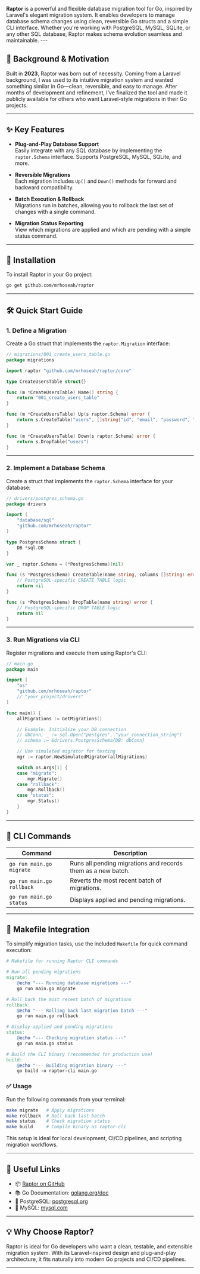 **Raptor** is a powerful and flexible database migration tool for Go, inspired by Laravel's elegant migration system. It enables developers to manage database schema changes using clean, reversible Go structs and a simple CLI interface. Whether you're working with PostgreSQL, MySQL, SQLite, or any other SQL database, Raptor makes schema evolution seamless and maintainable. ---

## 👤 Background & Motivation

Built in **2023**, Raptor was born out of necessity. Coming from a Laravel background, I was used to its intuitive migration system and wanted something similar in Go—clean, reversible, and easy to manage. After months of development and refinement, I’ve finalized the tool and made it publicly available for others who want Laravel-style migrations in their Go projects.

---

## ✨ Key Features

- **Plug-and-Play Database Support**  
  Easily integrate with any SQL database by implementing the `raptor.Schema` interface. Supports PostgreSQL, MySQL, SQLite, and more.

- **Reversible Migrations**  
  Each migration includes `Up()` and `Down()` methods for forward and backward compatibility.

- **Batch Execution & Rollback**  
  Migrations run in batches, allowing you to rollback the last set of changes with a single command.

- **Migration Status Reporting**  
  View which migrations are applied and which are pending with a simple status command.

---

## 🚀 Installation

To install Raptor in your Go project:

```bash
go get github.com/mrhoseah/raptor
```

---

## 🛠 Quick Start Guide

### 1. Define a Migration

Create a Go struct that implements the `raptor.Migration` interface:

```go
// migrations/001_create_users_table.go
package migrations

import raptor "github.com/mrhoseah/raptor/core"

type CreateUsersTable struct{}

func (m *CreateUsersTable) Name() string {
	return "001_create_users_table"
}

func (m *CreateUsersTable) Up(s raptor.Schema) error {
	return s.CreateTable("users", []string{"id", "email", "password", "created_at"})
}

func (m *CreateUsersTable) Down(s raptor.Schema) error {
	return s.DropTable("users")
}
```

---

### 2. Implement a Database Schema

Create a struct that implements the `raptor.Schema` interface for your database:

```go
// drivers/postgres_schema.go
package drivers

import (
    "database/sql"
    "github.com/mrhoseah/raptor"
)

type PostgresSchema struct {
    DB *sql.DB
}

var _ raptor.Schema = (*PostgresSchema)(nil)

func (s *PostgresSchema) CreateTable(name string, columns []string) error {
    // PostgreSQL-specific CREATE TABLE logic
    return nil
}

func (s *PostgresSchema) DropTable(name string) error {
    // PostgreSQL-specific DROP TABLE logic
    return nil
}
```

---

### 3. Run Migrations via CLI

Register migrations and execute them using Raptor's CLI:

```go
// main.go
package main

import (
    "os"
    "github.com/mrhoseah/raptor"
    // "your_project/drivers"
)

func main() {
    allMigrations := GetMigrations()

    // Example: Initialize your DB connection
    // dbConn, _ := sql.Open("postgres", "your_connection_string")
    // schema := &drivers.PostgresSchema{DB: dbConn}

    // Use simulated migrator for testing
    mgr := raptor.NewSimulatedMigrator(allMigrations)

    switch os.Args[1] {
    case "migrate":
        mgr.Migrate()
    case "rollback":
        mgr.Rollback()
    case "status":
        mgr.Status()
    }
}
```

---

## 📜 CLI Commands

| Command                   | Description                                                  |
|---------------------------|--------------------------------------------------------------|
| `go run main.go migrate`  | Runs all pending migrations and records them as a new batch. |
| `go run main.go rollback` | Reverts the most recent batch of migrations.                 |
| `go run main.go status`   | Displays applied and pending migrations.                     |

---

## 🧰 Makefile Integration

To simplify migration tasks, use the included `Makefile` for quick command execution:

```makefile
# Makefile for running Raptor CLI commands

# Run all pending migrations
migrate:
	@echo "--- Running database migrations ---"
	go run main.go migrate

# Roll back the most recent batch of migrations
rollback:
	@echo "--- Rolling back last migration batch ---"
	go run main.go rollback

# Display applied and pending migrations
status:
	@echo "--- Checking migration status ---"
	go run main.go status

# Build the CLI binary (recommended for production use)
build:
	@echo "--- Building migration binary ---"
	go build -o raptor-cli main.go
```

### ✅ Usage

Run the following commands from your terminal:

```bash
make migrate   # Apply migrations
make rollback  # Roll back last batch
make status    # Check migration status
make build     # Compile binary as raptor-cli
```

This setup is ideal for local development, CI/CD pipelines, and scripting migration workflows.

---

## 🔗 Useful Links

- 📦 [Raptor on GitHub](https://github.com/mrhoseah/raptor)
- 📚 Go Documentation: [golang.org/doc](https://golang.org/doc)
- 🐘 PostgreSQL: [postgresql.org](https://www.postgresql.org)
- 🐬 MySQL: [mysql.com](https://www.mysql.com)

---

## 💡 Why Choose Raptor?

Raptor is ideal for Go developers who want a clean, testable, and extensible migration system. With its Laravel-inspired design and plug-and-play architecture, it fits naturally into modern Go projects and CI/CD pipelines.

---


